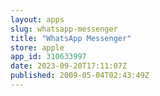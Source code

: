 ```yaml
---
layout: apps
slug: whatsapp-messenger
title: "WhatsApp Messenger"
store: apple
app_id: 310633997
date: 2023-09-20T17:11:07Z
published: 2009-05-04T02:43:49Z
---
```

